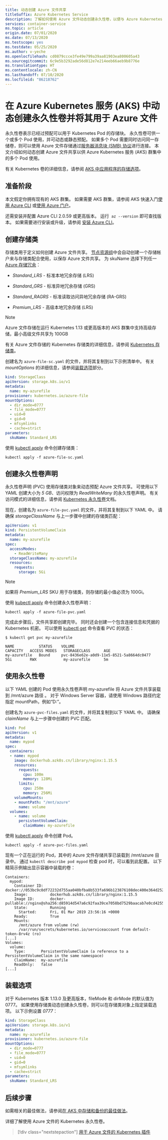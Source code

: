 ```yaml
---
title: 动态创建 Azure 文件共享
titleSuffix: Azure Kubernetes Service
description: 了解如何使用 Azure 文件动态创建永久性卷，以便与 Azure Kubernetes 服务 (AKS) 中的多个并发 Pod 一起使用
services: container-service
ms.topic: article
origin.date: 07/01/2020
ms.date: 07/13/2020
ms.testscope: yes
ms.testdate: 05/25/2020
ms.author: v-yeche
ms.openlocfilehash: cd0879ccce3fe49e799a39aa81903ea800605a43
ms.sourcegitcommit: 6c9e5b3292ade56d812e7e214eeb66aeb9b8776e
ms.translationtype: HT
ms.contentlocale: zh-CN
ms.lasthandoff: 07/10/2020
ms.locfileid: "86218762"
---
```

# <a name="dynamically-create-and-use-a-persistent-volume-with-azure-files-in-azure-kubernetes-service-aks"></a>在 Azure Kubernetes 服务 (AKS) 中动态创建永久性卷并将其用于 Azure 文件

永久性卷表示已经过预配可以用于 Kubernetes Pod 的存储块。 永久性卷可供一个或多个 Pod 使用，并可动态或静态预配。 如果多个 Pod 需要同时访问同一存储卷，则可以使用 Azure 文件存储通过[服务器消息块 (SMB) 协议][smb-overview]进行连接。 本文介绍如何动态创建 Azure 文件共享以供 Azure Kubernetes 服务 (AKS) 群集中的多个 Pod 使用。

有关 Kubernetes 卷的详细信息，请参阅 [AKS 中应用程序的存储选项][concepts-storage]。

## <a name="before-you-begin"></a>准备阶段

本文假定你拥有现有的 AKS 群集。 如果需要 AKS 群集，请参阅 AKS 快速入门[使用 Azure CLI][aks-quickstart-cli] 或[使用 Azure 门户][aks-quickstart-portal]。

还需安装并配置 Azure CLI 2.0.59 或更高版本。 运行  `az --version` 即可查找版本。 如果需要进行安装或升级，请参阅 [安装 Azure CLI][install-azure-cli]。

## <a name="create-a-storage-class"></a>创建存储类

存储类用于定义如何创建 Azure 文件共享。 [节点资源组][node-resource-group]中会自动创建一个存储帐户来与存储类配合使用，以保存 Azure 文件共享。 为 skuName 选择下列任一 [Azure 存储冗余][storage-skus]：

* *Standard_LRS* - 标准本地冗余存储 (LRS)
* *Standard_GRS* - 标准异地冗余存储 (GRS)

    <!--Not Available on *Standard_ZRS*-->
    
* *Standard_RAGRS* - 标准读取访问异地冗余存储 (RA-GRS)
* *Premium_LRS* - 高级本地冗余存储 (LRS)

> [!NOTE]
> Azure 文件存储在运行 Kubernetes 1.13 或更高版本的 AKS 群集中支持高级存储，最小高级文件共享为 100GB

有关 Azure 文件存储的 Kubernetes 存储类的详细信息，请参阅 [Kubernetes 存储类][kubernetes-storage-classes]。

创建名为 `azure-file-sc.yaml` 的文件，并将其复制到以下示例清单中。 有关 *mountOptions* 的详细信息，请参阅[装载选项][mount-options]部分。

```yaml
kind: StorageClass
apiVersion: storage.k8s.io/v1
metadata:
  name: my-azurefile
provisioner: kubernetes.io/azure-file
mountOptions:
  - dir_mode=0777
  - file_mode=0777
  - uid=0
  - gid=0
  - mfsymlinks
  - cache=strict
parameters:
  skuName: Standard_LRS
```

使用 [kubectl apply][kubectl-apply] 命令创建存储类：

```console
kubectl apply -f azure-file-sc.yaml
```

## <a name="create-a-persistent-volume-claim"></a>创建永久性卷声明

永久性卷声明 (PVC) 使用存储类对象来动态预配 Azure 文件共享。 可使用以下 YAML 创建大小为 *5 GB*、访问权限为 *ReadWriteMany* 的永久性卷声明。 有关访问模式的详细信息，请参阅 [Kubernetes 永久性卷][access-modes]文档。

现在，创建名为 `azure-file-pvc.yaml` 的文件，并将其复制到以下 YAML 中。 请确保 *storageClassName* 与上一步骤中创建的存储类匹配：

```yaml
apiVersion: v1
kind: PersistentVolumeClaim
metadata:
  name: my-azurefile
spec:
  accessModes:
    - ReadWriteMany
  storageClassName: my-azurefile
  resources:
    requests:
      storage: 5Gi
```

> [!NOTE]
> 如果将 *Premium_LRS* SKU 用于存储类，则存储的最小值必须为 100Gi。

使用 [kubectl apply][kubectl-apply] 命令创建永久性卷声明：

```console
kubectl apply -f azure-file-pvc.yaml
```

完成此步骤后，文件共享即创建完毕。 同时还会创建一个包含连接信息和凭据的 Kubernetes 机密。 可以使用 [kubectl get][kubectl-get] 命令查看 PVC 的状态：

```console
$ kubectl get pvc my-azurefile

NAME           STATUS    VOLUME                                     CAPACITY   ACCESS MODES   STORAGECLASS      AGE
my-azurefile   Bound     pvc-8436e62e-a0d9-11e5-8521-5a8664dc0477   5Gi        RWX            my-azurefile      5m
```

## <a name="use-the-persistent-volume"></a>使用永久性卷

以下 YAML 创建的 Pod 使用永久性卷声明 my-azurefile 将 Azure 文件共享装载到 /mnt/azure 路径 。 对于 Windows Server 容器，请使用 Windows 路径约定指定 mountPath，例如“D:”。

创建名为 `azure-pvc-files.yaml` 的文件，并将其复制到以下 YAML 中。 请确保 *claimName* 与上一步骤中创建的 PVC 匹配。

```yaml
kind: Pod
apiVersion: v1
metadata:
  name: mypod
spec:
  containers:
  - name: mypod
    image: dockerhub.azk8s.cn/library/nginx:1.15.5
    resources:
      requests:
        cpu: 100m
        memory: 128Mi
      limits:
        cpu: 250m
        memory: 256Mi
    volumeMounts:
    - mountPath: "/mnt/azure"
      name: volume
  volumes:
    - name: volume
      persistentVolumeClaim:
        claimName: my-azurefile
```

使用 [kubectl apply][kubectl-apply] 命令创建 Pod。

```console
kubectl apply -f azure-pvc-files.yaml
```

现有一个正在运行的 Pod，其中的 Azure 文件存储共享已装载到 /mnt/azure 目录中。 通过 `kubectl describe pod mypod` 检查 pod 时，可以看到此配置。 以下精简示例输出显示容器中装载的卷：

```
Containers:
  mypod:
    Container ID:   docker://053bc9c0df72232d755aa040bfba8b533fa696b123876108dec400e364d2523e
    Image:          dockerhub.azk8s.cn/library/nginx:1.15.5
    Image ID:       docker-pullable://nginx@sha256:d85914d547a6c92faa39ce7058bd7529baacab7e0cd4255442b04577c4d1f424
    State:          Running
      Started:      Fri, 01 Mar 2019 23:56:16 +0000
    Ready:          True
    Mounts:
      /mnt/azure from volume (rw)
      /var/run/secrets/kubernetes.io/serviceaccount from default-token-8rv4z (ro)
[...]
Volumes:
  volume:
    Type:       PersistentVolumeClaim (a reference to a PersistentVolumeClaim in the same namespace)
    ClaimName:  my-azurefile
    ReadOnly:   false
[...]
```

## <a name="mount-options"></a>装载选项

对于 Kubernetes 版本 1.13.0 及更高版本，fileMode 和 dirMode 的默认值为 0777。 如果使用存储类动态创建永久性卷，则可以在存储类对象上指定装载选项。 以下示例设置 *0777*：

```yaml
kind: StorageClass
apiVersion: storage.k8s.io/v1
metadata:
  name: my-azurefile
provisioner: kubernetes.io/azure-file
mountOptions:
  - dir_mode=0777
  - file_mode=0777
  - uid=0
  - gid=0
  - mfsymlinks
  - cache=strict
parameters:
  skuName: Standard_LRS
```

## <a name="next-steps"></a>后续步骤

如需相关的最佳做法，请参阅[在 AKS 中存储和备份的最佳做法][operator-best-practices-storage]。

详细了解使用 Azure 文件的 Kubernetes 永久性卷。

> [!div class="nextstepaction"]
> [用于 Azure 文件的 Kubernetes 插件][kubernetes-files]

<!-- LINKS - external -->

[access-modes]: https://kubernetes.io/docs/concepts/storage/persistent-volumes
[kubectl-apply]: https://kubernetes.io/docs/reference/generated/kubectl/kubectl-commands#apply
[kubectl-describe]: https://kubernetes.io/docs/reference/generated/kubectl/kubectl-commands#describe
[kubectl-get]: https://kubernetes.io/docs/reference/generated/kubectl/kubectl-commands#get
[kubernetes-files]: https://github.com/kubernetes/examples/blob/master/staging/volumes/azure_file/README.md
[kubernetes-secret]: https://kubernetes.io/docs/concepts/configuration/secret/
[kubernetes-security-context]: https://kubernetes.io/docs/tasks/configure-pod-container/security-context/
[kubernetes-storage-classes]: https://kubernetes.io/docs/concepts/storage/storage-classes/#azure-file
[kubernetes-volumes]: https://kubernetes.io/docs/concepts/storage/persistent-volumes/
[pv-static]: https://kubernetes.io/docs/concepts/storage/persistent-volumes/#static
[smb-overview]: https://docs.microsoft.com/windows/desktop/FileIO/microsoft-smb-protocol-and-cifs-protocol-overview

<!-- LINKS - internal -->

[az-group-create]: https://docs.azure.cn/cli/group?view=azure-cli-latest#az-group-create
[az-group-list]: https://docs.azure.cn/cli/group?view=azure-cli-latest#az-group-list
[az-resource-show]: https://docs.microsoft.com/cli/azure/aks?view=azure-cli-latest#az-aks-show
[az-storage-account-create]: https://docs.azure.cn/cli/storage/account?view=azure-cli-latest#az-storage-account-create
[az-storage-create]: https://docs.azure.cn/cli/storage/account?view=azure-cli-latest#az-storage-account-create
[az-storage-key-list]: https://docs.azure.cn/cli/storage/account/keys?view=azure-cli-latest#az-storage-account-keys-list
[az-storage-share-create]: https://docs.azure.cn/cli/storage/share?view=azure-cli-latest#az-storage-share-create
[mount-options]: #mount-options
[aks-quickstart-cli]: kubernetes-walkthrough.md
[aks-quickstart-portal]: kubernetes-walkthrough-portal.md
[install-azure-cli]: https://docs.azure.cn/cli/install-azure-cli?view=azure-cli-latest
[az-aks-show]: https://docs.microsoft.com/cli/azure/aks?view=azure-cli-latest#az-aks-show
[storage-skus]: ../storage/common/storage-redundancy.md
[kubernetes-rbac]: concepts-identity.md#role-based-access-controls-rbac
[operator-best-practices-storage]: operator-best-practices-storage.md
[concepts-storage]: concepts-storage.md
[node-resource-group]: faq.md#why-are-two-resource-groups-created-with-aks

<!-- Update_Description: update meta properties, wording update, update link -->